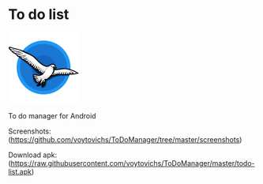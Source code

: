 # To do list
![](https://github.com/voytovichs/ToDoManager/blob/master/app/src/main/res/mipmap-xxhdpi/ic_launcher.png)

To do manager for Android
 
 Screenshots: (https://github.com/voytovichs/ToDoManager/tree/master/screenshots)
 
 Download apk: (https://raw.githubusercontent.com/voytovichs/ToDoManager/master/todo-list.apk)
 
 

